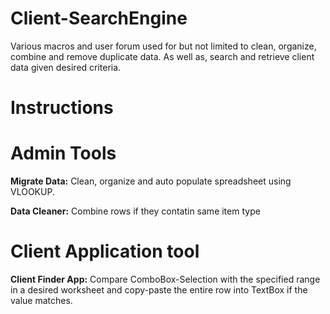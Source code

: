 # Client-SearchEngine
 
 Various macros and user forum used for but not limited to clean, organize, combine and remove duplicate data. As well as, search and retrieve client data given desired criteria.
 
 # Instructions
 
 # Admin Tools
**Migrate Data:** Clean, organize and auto populate spreadsheet using VLOOKUP.

**Data Cleaner:** Combine rows if they contatin same item type

# Client Application tool
**Client Finder App:**  Compare ComboBox-Selection with the specified range in a desired worksheet and copy-paste the entire row  into TextBox if the value matches.
